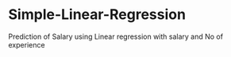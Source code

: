 # Simple-Linear-Regression

Prediction of Salary using Linear regression with salary and No of experience
